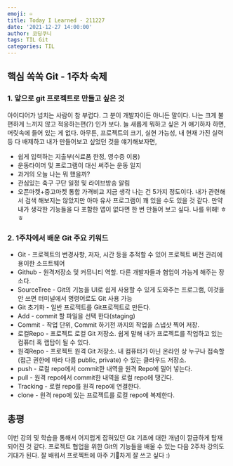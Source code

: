```yaml
---
emoji: ♾
title: Today I Learned - 211227
date: '2021-12-27 14:00:00'
author: 코딩쿠니
tags: TIL Git
categories: TIL
---
```

## 핵심 쏙쏙 Git - 1주차 숙제
### 1. 앞으로 git 프로젝트로 만들고 싶은 것
아이디어가 넘치는 사람이 참 부럽다. 그 분이 개발자이든 아니든 말이다. 나는 크게 불편하게 느끼지 않고 적응하는편(?) 인가 보다. 늘 새롭게 뭐하고 싶은 거 얘기하자 하면, 머릿속에 들어 있는 게 없다. 아무튼, 프로젝트의 크기, 실현 가능성, 내 현재 가진 실력 등 다 배제하고 내가 만들어보고 싶었던 것을 얘기해보자면,
* 쉽게 입력하는 지출부(식료품 한정, 영수증 이용)
* 운동타이머 및 프로그램이 대신 써주는 운동 일지
* 과거의 오늘 나는 뭐 했을까?
* 관심있는 축구 구단 일정 및 라이브방송 알림
* 오픈마켓+중고마켓 통합 가격비교
지금 생각 나는 건 5가지 정도이다. 내가 관련해서 검색 해보지는 않았지만 아마 유사 프로그램이 꽤 있을 수도 있을 것 같다. 만약 내가 생각한 기능들을 다 포함한 앱이 없다면 한 번 만들어 보고 싶다. 나를 위해! ㅎㅎ

### 2. 1주차에서 배운 Git 주요 키워드
* Git - 프로젝트의 변경사항, 저자, 시간 등을 추적할 수 있어 프로젝트 버전 관리에 용이한 소프트웨어
* Github - 원격저장소 및 커뮤니티 역할. 다른 개발자들과 협업이 가능게 해주는 장소다.
* SourceTree - Git의 기능을 UI로 쉽게 사용할 수 있게 도와주는 프로그램, 이것을 안 쓰면 터미널에서 명령어로도 Git 사용 가능
* Git 초기화 - 일반 프로젝트를 Git프로젝트로 만든다.
* Add - commit 할 파일을 선택 한다(staging)
* Commit - 작업 단위, Commit 하기전 까지의 작업을 스냅샷 찍어 저장.
* 로컬Repo - 프로젝트 로컬 Git 저장소. 쉽게 말해 내가 프로젝트를 작업하고 있는 컴퓨터 혹 랩탑이 될 수 있다.
* 원격Repo - 프로젝트 원격 Git 저장소. 내 컴퓨터가 아닌 온라인 상 누구나 접속할(접근 권한에 따라 다름 public, private) 수 있는 클라우드 저장소.
* push - 로컬 repo에서 commit한 내역을 원격 Repo에 밀어 넣는다.
* pull - 원격 repo에서 commit한 내역을 로컬 repo에 땡긴다.
* Tracking - 로컬 repo를 원격 repo에 연결한다.
* clone - 원격 repo에 있는 프로젝트를 로컬 repo에 복제한다.

## 총평
이번 강의 및 학습을 통해서 어지럽게 잡혀있던 Git 기초에 대한 개념이 깔급하게 탑재 되어진 것 같다. 프로젝트 협업을 위한 Git의 기능들을 배울 수 있는 다음 2주차 강의도 기대가 된다. 잘 배워서 프로젝트에 아주 기💩차게 잘 쓰고 싶다 :)

```toc
```